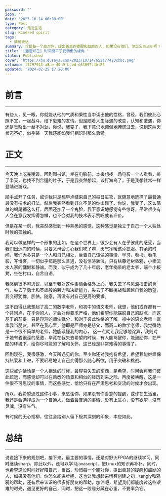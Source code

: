 ```yaml
---
password: ''
icon: ''
date: '2023-10-14 00:00:00'
type: Post
category: 走近生活
slug: Kindred spirit
tags:
  - 情绪表达
summary: 珍惜每一个能对你，提出善意的提醒和鼓励的人，如果没有他们，你怎么能进步呢？
title: '[酒逢知己] 时间磨平了我骄傲的棱角 '
status: Published
cover: 'https://bu.dusays.com/2023/10/14/652a77423cbbc.png'
urlname: f3297943-a8ae-40a9-bcbd-d64097c4bf85
updated: '2024-02-25 17:20:00'
---
```


# 前言


---


  有些人，见一眼，你就能从他的气质和秉性当中读出他的性格，曾经，我们彼此心照不宣，一起战斗，结下患难的友情。但是随着人生际遇的改变，认知和遭遇，你还是觉察出一丝不对劲，你说，我变了，我下意识地调侃地掩饰过去，说到这两天状态不好，似乎某一天我还能如我们相识时那么勇猛。


# 正文


---


  今天晚上吃完晚饭，回到图书馆，坐在电脑前，本来想找一场电影一个人看看，挑了半天，也找不到合适的片子，于是我突然想起，该打海岛了，于是我想往常一样登陆进游戏。


  顺手点开了任务，或许我只是想早点结束自己的每日进攻，就随意地选择了最普通最没有技术的打法，然后我突然看到好久不见的你出现了，你说，我变了，这么简单的蝎尾狮这么打，后面还加了一个鬼脸，我下意识地感觉有些惊讶，平常很少有人会在意我发挥得怎样，也不会对我的技术表示赞叹或者评价。


  但是在某一刻，我突然感觉到一种熟悉的感觉，这种感觉是独立于自己一个人独处时候的孤独的。


  我可以做这样的一个形象的比如，在这个世界上，很少会有人在乎彼此的感受，当我们出远门的时候，只要父母会关心我们吃了嘛，天气冷暖该添衣服。其余的时间，我们大多只是一个人和自己相处，坐着自己该做的事情，学习，看书，看电影，写博客，一切似乎都是那么普通，没有惊涛骇浪，只有枯藤老树昏鸦，小桥流水人家的慵懒和静谧。而我，似乎成为了几十年后，老年痴呆的老太爷，端个小板凳，坐在村口，自言自语。


  我感到很不可思议，以至于我对这件事情会格外上心，我失去了与风浪搏击的勇气，失去了勇士和英雄般的毅力和决断能力，失去了不断挑战和超越自我的愿望，我变得犹豫，胆怯，随意，再没有对自己更高的要求。


  这不由得让我想起了高二的数学老师，和初中的语文老师，我想，他们或许都有一个共同点，在乎你的人，才会对你要求严格，他们希望你能摆脱自己的缺点，而这基于的前提，只是短短的师生缘分，和对于彼此性格的了解。初中的语文老师一直拿我当朋友，甚至在我心里，他即是严师亦是慈父，而高二的数学老师，我觉得她是一个很不简单的老师，她能读懂我的内心， 这一点就让我足够地诧异，我则对于她有着很深的感激，毕竟在我失去希望的时候，有人能骂醒你，能鼓励你，在严酷的环境下，给你尽可能的了解和关怀，这已经是非常难得的事情了。


  回到现在，我很感激，今天所遇见的你，至少你还对我抱有希望，希望我能继续保持热爱和上进，不要轻易地让自己变得那么随心所欲，用于突破和挑战。


  这些或许恰恰是一个人相处的时候，最容易失去的东西，是希望，时间会将我们彼此疏远，而感觉却可以在熟悉的场景和相似的经历到来之际，再度被唤醒，这是一件很不可思议的事情，而这些感觉，恰恰只有在严肃思考和交流的时候才会出现。


  所以，我希望通过这件小事，来感谢你，如果没有你善意的提醒，或许在生活里，我还是会选择成为一个普通人，做着最普通的事情，没有上进心，没有欲望，没有灵魂，没有生气。


  有时候的无心插柳，往往会给别人留下极其深刻的印象，本应如此。


# 总结


---


  说说接下来的规划吧，接下来，最主要的事情，还是对野火FPGA的继续学习，同时继续sharp，除此以外，还可以学习javascript，把Linux的知识再补补，同时，也希望这段时间好好陪自己，当然，珍惜每一个能对你，提出善意的提醒和鼓励的人，如果没有他们，你怎么能进步呢，这也让我想起来博客创建之初，tangly和鸦鸦的帮助，还有后来认识的很多好朋友的帮助，加油吧，希望我们都能度过这些艰难的时光，遇见更好的自己，同时，把这一段缘分藏在心里，不要辜负它。

